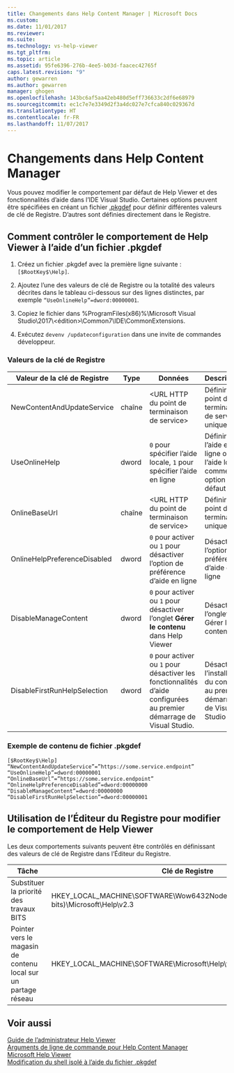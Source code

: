 ```yaml
---
title: Changements dans Help Content Manager | Microsoft Docs
ms.custom: 
ms.date: 11/01/2017
ms.reviewer: 
ms.suite: 
ms.technology: vs-help-viewer
ms.tgt_pltfrm: 
ms.topic: article
ms.assetid: 95fe6396-276b-4ee5-b03d-faacec42765f
caps.latest.revision: "9"
author: gewarren
ms.author: gewarren
manager: ghogen
ms.openlocfilehash: 143bc6af5aa42eb480d5eff736633c2df6e68979
ms.sourcegitcommit: ec1c7e7e3349d2f3a4dc027e7cfca840c029367d
ms.translationtype: HT
ms.contentlocale: fr-FR
ms.lasthandoff: 11/07/2017
---
```

# <a name="help-content-manager-overrides"></a>Changements dans Help Content Manager
Vous pouvez modifier le comportement par défaut de Help Viewer et des fonctionnalités d’aide dans l’IDE Visual Studio. Certaines options peuvent être spécifiées en créant un fichier [.pkgdef](https://blogs.msdn.microsoft.com/visualstudio/2009/12/18/whats-a-pkgdef-and-why/) pour définir différentes valeurs de clé de Registre. D’autres sont définies directement dans le Registre.

## <a name="how-to-control-help-viewer-behavior-by-using-a-pkgdef-file"></a>Comment contrôler le comportement de Help Viewer à l’aide d’un fichier .pkgdef

1. Créez un fichier .pkgdef avec la première ligne suivante : `[$RootKey$\Help]`.

2. Ajoutez l’une des valeurs de clé de Registre ou la totalité des valeurs décrites dans le tableau ci-dessous sur des lignes distinctes, par exemple `“UseOnlineHelp”=dword:00000001`.

3. Copiez le fichier dans %ProgramFiles(x86)%\Microsoft Visual Studio\2017\\<édition\>\Common7\IDE\CommonExtensions.

4. Exécutez `devenv /updateconfiguration` dans une invite de commandes développeur.

### <a name="registry-key-values"></a>Valeurs de la clé de Registre
|Valeur de la clé de Registre|Type|Données|Description|  
|------------------|----|----|-----------|  
|NewContentAndUpdateService|chaîne|\<URL HTTP du point de terminaison de service\>|Définir un point de terminaison de service unique|
|UseOnlineHelp|dword|`0` pour spécifier l’aide locale, `1` pour spécifier l’aide en ligne|Définir l’aide en ligne ou l’aide locale comme option par défaut|
|OnlineBaseUrl|chaîne|\<URL HTTP du point de terminaison de service\>|Définir un point de terminaison unique F1|
|OnlineHelpPreferenceDisabled|dword|`0` pour activer ou `1` pour désactiver l’option de préférence d’aide en ligne|Désactiver l’option de préférence d’aide en ligne|
|DisableManageContent|dword|`0` pour activer ou `1` pour désactiver l’onglet **Gérer le contenu** dans Help Viewer|Désactiver l’onglet Gérer le contenu|
|DisableFirstRunHelpSelection|dword|`0` pour activer ou `1` pour désactiver les fonctionnalités d’aide configurées au premier démarrage de Visual Studio.|Désactiver l’installation du contenu au premier démarrage de Visual Studio|

### <a name="example-pkgdef-file-contents"></a>Exemple de contenu de fichier .pkgdef
```
[$RootKey$\Help]
“NewContentAndUpdateService”=”https://some.service.endpoint”
“UseOnlineHelp”=dword:00000001
“OnlineBaseUrl”=”https://some.service.endpoint”
“OnlineHelpPreferenceDisabled”=dword:00000000
“DisableManageContent”=dword:00000000
“DisableFirstRunHelpSelection”=dword:00000001
```

## <a name="using-registry-editor-to-change-help-viewer-behavior"></a>Utilisation de l’Éditeur du Registre pour modifier le comportement de Help Viewer
Les deux comportements suivants peuvent être contrôlés en définissant des valeurs de clé de Registre dans l’Éditeur du Registre.  
  
|Tâche|Clé de Registre|Valeur|Données|  
|----------|-----|------|----|
|Substituer la priorité des travaux BITS|HKEY_LOCAL_MACHINE\SOFTWARE\Wow6432Node (sur un ordinateur 64 bits)\Microsoft\Help\v2.3|BITSPriority|**premier plan**, **haute**, **normale** ou **faible**|
|Pointer vers le magasin de contenu local sur un partage réseau|HKEY_LOCAL_MACHINE\SOFTWARE\Microsoft\Help\v2.3\Catalogs\VisualStudio15|LocationPath|"*ContentStoreNetworkShare*"|
  
## <a name="see-also"></a>Voir aussi
[Guide de l’administrateur Help Viewer](../ide/help-viewer-administrator-guide.md)  
[Arguments de ligne de commande pour Help Content Manager](../ide/command-line-arguments-for-the-help-content-manager.md)  
[Microsoft Help Viewer](../ide/microsoft-help-viewer.md)  
[Modification du shell isolé à l’aide du fichier .pkgdef](../extensibility/shell/modifying-the-isolated-shell-by-using-the-dot-pkgdef-file.md)